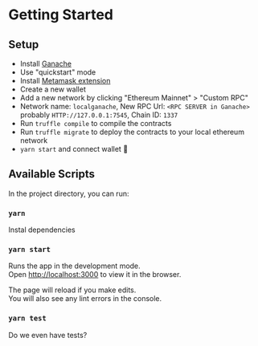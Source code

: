 # Getting Started 

## Setup

- Install [Ganache](https://www.trufflesuite.com/ganache)
- Use "quickstart" mode
- Install [Metamask extension](https://metamask.io/download.html)
- Create a new wallet
- Add a new network by clicking "Ethereum Mainnet" > "Custom RPC"
- Network name: `localganache`, New RPC Url: `<RPC SERVER in Ganache>` probably `HTTP://127.0.0.1:7545`, Chain ID: `1337`
- Run `truffle compile` to compile the contracts
- Run `truffle migrate` to deploy the contracts to your local ethereum network
- `yarn start` and connect wallet :money_with_wings:

## Available Scripts

In the project directory, you can run:
### `yarn` 

Instal dependencies

### `yarn start`

Runs the app in the development mode.\
Open [http://localhost:3000](http://localhost:3000) to view it in the browser.

The page will reload if you make edits.\
You will also see any lint errors in the console.

### `yarn test`

Do we even have tests?
